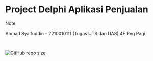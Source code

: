 # Project Delphi Aplikasi Penjualan

>[!note]
> Ahmad Syaifuddin - 2210010111 (Tugas UTS dan UAS)
> 4E Reg Pagi
<br>

![GitHub repo size](https://img.shields.io/github/repo-size/ahmadsyaifuddin-99/Project_Delphi_Aplikasi_Penjualan)
